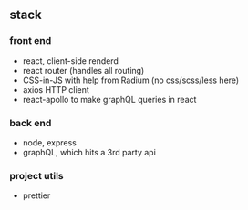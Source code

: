 ## stack

### front end
- react, client-side renderd
- react router (handles all routing)
- CSS-in-JS with help from Radium (no css/scss/less here)
- axios HTTP client
- react-apollo to make graphQL queries in react

### back end
- node, express
- graphQL, which hits a 3rd party api

### project utils
- prettier